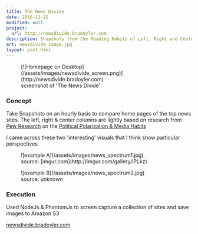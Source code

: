 ```yaml
---
title: The News Divide
date: 2016-11-25
modified: null
project:
  url: http://newsdivide.bradoyler.com
description: Snapshots from the Reading Habits of Left, Right and Center
art: newsdivide_image.jpg
layout: post.html
---
```


<figure class="media-full">
  [![Homepage on Desktop](/assets/images/newsdivide_screen.png)](http://newsdivide.bradoyler.com)
  <figcaption> screenshot of 'The News Divide' </figcaption>
</figure>

### Concept

Take Snapshots on an hourly basis to compare home pages of the top news sites. The left, right & center columns are lightly based on research from [Pew Research](http://www.journalism.org/) on the [Political Polarization & Media Habits](http://www.journalism.org/2014/10/21/political-polarization-media-habits/)

I came across these two 'interesting' visuals that I think show particular perspectives.
<figure>
![example A](/assets/images/news_spectrum1.jpg)
<figcaption> source: [imgur.com](http://imgur.com/gallery/iPLkz)  </figcaption>
</figure>

<figure>
![example B](/assets/images/news_spectrum2.jpg)
<figcaption> source: unknown </figcaption>
</figure>

### Execution

Used NodeJs & PhantomJs to screen capture a collection of sites and save images to Amazon S3


[newsdivide.bradoyler.com](http://newsdivide.bradoyler.com)
